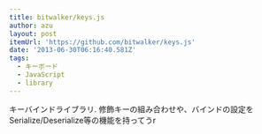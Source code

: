 ```yaml
---
title: bitwalker/keys.js
author: azu
layout: post
itemUrl: 'https://github.com/bitwalker/keys.js'
date: '2013-06-30T06:16:40.581Z'
tags:
  - キーボード
  - JavaScript
  - library
---
```

キーバインドライブラリ.
修飾キーの組み合わせや、バインドの設定をSerialize/Deserialize等の機能を持ってうr
